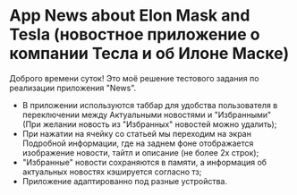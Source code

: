 # App News about Elon Mask and Tesla (новостное приложение о компании Тесла и об Илоне Маске)
Доброго времени суток!
Это моё решение тестового задания по реализации приложения "News".

- В приложении используются таббар для удобства пользователя в переключении между Актуальными новостями и "Избранными" (При желании новость из "Избранных" новостей можно удалить);
- При нажатии на ячейку со статьей мы переходим на экран Подробной информации, где на заднем фоне отображается изображение новости, тайтл и описание (не более 2х строк);
- "Избранные" новости сохраняются в памяти, а информация об актуальных новостях кэшируется согласно тз;
- Приложение адаптированно под разные устройства.
